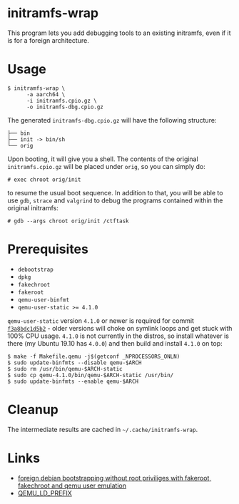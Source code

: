 # initramfs-wrap

This program lets you add debugging tools to an existing initramfs, even if it
is for a foreign architecture.

# Usage

```
$ initramfs-wrap \
      -a aarch64 \
      -i initramfs.cpio.gz \
      -o initramfs-dbg.cpio.gz
```

The generated `initramfs-dbg.cpio.gz` will have the following structure:

```
├── bin
├── init -> bin/sh
└── orig
```

Upon booting, it will give you a shell. The contents of the original
`initramfs.cpio.gz` will be placed under `orig`, so you can simply do:

```
# exec chroot orig/init
```

to resume the usual boot sequence. In addition to that, you will be able to use
`gdb`, `strace` and `valgrind` to debug the programs contained within the
original initramfs:

```
# gdb --args chroot orig/init /ctftask
```

# Prerequisites

* `debootstrap`
* `dpkg`
* `fakechroot`
* `fakeroot`
* `qemu-user-binfmt`
* `qemu-user-static >= 4.1.0`

`qemu-user-static` version `4.1.0` or newer is required for commit
[`f3a8bdc1d5b2`](https://git.qemu.org/?p=qemu.git;a=commit;h=f3a8bdc1d5b2) -
older versions will choke on symlink loops and get stuck with 100% CPU usage.
`4.1.0` is not currently in the distros, so install whatever is there (my Ubuntu
19.10 has `4.0.0`) and then build and install `4.1.0` on top:

```
$ make -f Makefile.qemu -j$(getconf _NPROCESSORS_ONLN)
$ sudo update-binfmts --disable qemu-$ARCH
$ sudo rm /usr/bin/qemu-$ARCH-static
$ sudo cp qemu-4.1.0/bin/qemu-$ARCH-static /usr/bin/
$ sudo update-binfmts --enable qemu-$ARCH
```

# Cleanup

The intermediate results are cached in `~/.cache/initramfs-wrap`.

# Links

* [foreign debian bootstrapping without root priviliges with fakeroot,
   fakechroot and qemu user emulation](
https://blog.mister-muffin.de/2011/04/02/foreign-debian-bootstrapping-without-root-priviliges-with-fakeroot,-fakechroot-and-qemu-user-emulation/
)
* [QEMU_LD_PREFIX](
https://git.qemu.org/?p=qemu.git;a=blob;f=linux-user/main.c;h=560d053f7249d046107ae03bb101dd6ad7a69817#l417
)

